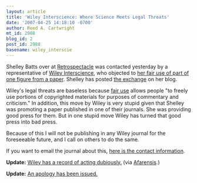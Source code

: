 ```yaml
---
layout: article
title: 'Wiley Interscience: Where Science Meets Legal Threats'
date: '2007-04-25 14:18:10 -0700'
author: Reed A. Cartwright
mt_id: 2988
blog_id: 2
post_id: 2988
basename: wiley_interscie
---
```

Shelley Batts over at [Retrospectacle](http://scienceblogs.com/retrospectacle/) was contacted yesterday by a representative of [Wiley Interscience](http://www3.interscience.wiley.com/), who objected to [her fair use of part of one figure from a paper](http://scienceblogs.com/retrospectacle/2007/04/antioxidants_in_berries_increa_1.php).  Shelley has posted [the exchange](http://scienceblogs.com/retrospectacle/2007/04/when_fair_use_isnt_fair_1.php) on her blog.

Wiley's legal threats are baseless because [fair use](http://fairuse.stanford.edu/Copyright_and_Fair_Use_Overview/chapter9/index.html) allows people "to freely use portions of copyrighted materials for purposes of commentary and criticism."  In addition, this move by Wiley is very stupid given that Shelley was promoting a paper published in one of their journals.  She was providing good press for them.  But in one stupid move Wiley has turned that good press into bad press.

Because of this I will not be publishing in any Wiley journal for the foreseeable future, and I call on others to do the same.

If you want to email the journal about this, [here is the contact information](http://www3.interscience.wiley.com/cgi-bin/jabout/1294/Contact.html).

**Update:** [Wiley has a record of acting dubiously.](http://www.nature.com/news/2007/070122/full/445347a.html) (via [Afarensis](http://scienceblogs.com/afarensis/2007/04/25/goodbye_evolutionary_anthropol/).) 

**Update:** [An apology has been issued.](/archives/2007/04/wiley-interscie-1.html)

